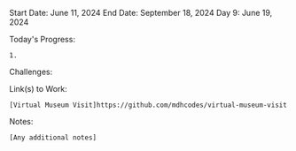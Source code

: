 Start Date: June 11, 2024
End Date: September 18, 2024
Day 9: June 19, 2024

Today's Progress:

    1.



Challenges:

    

Link(s) to Work:

    [Virtual Museum Visit]https://github.com/mdhcodes/virtual-museum-visit

Notes:

    [Any additional notes]